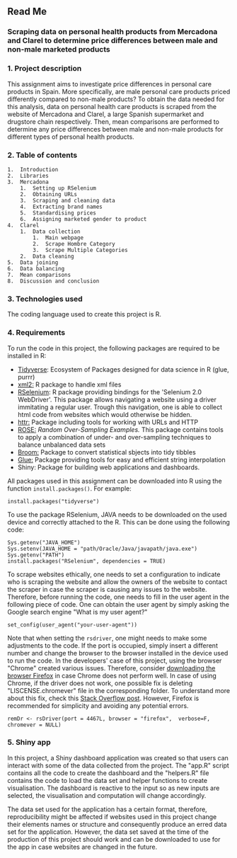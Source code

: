 ## Read Me

### Scraping data on personal health products from Mercadona and Clarel to determine price differences between male and non-male marketed products

### 1. Project description

This assignment aims to investigate price differences in personal care products in Spain. More specifically, are male personal care products priced differently compared to non-male products? To obtain the data needed for this analysis, data on personal health care products is scraped from the website of Mercadona and Clarel, a large Spanish supermarket and drugstore chain respectively. Then, mean comparisons are performed to determine any price differences between male and non-male products for different types of personal health products.

### 2. Table of contents

```         
1.  Introduction
2.  Libraries
3.  Mercadona
    1.  Setting up RSelenium
    2.  Obtaining URLs
    3.  Scraping and cleaning data
    4.  Extracting brand names
    5.  Standardising prices
    6.  Assigning marketed gender to product
4.  Clarel
    1.  Data collection
        1.  Main webpage
        2.  Scrape Hombre Category
        3.  Scrape Multiple Categories
    2.  Data cleaning
5.  Data joining
6.  Data balancing
7.  Mean comparisons
8.  Discussion and conclusion
```

### 3. Technologies used

The coding language used to create this project is R.

### 4. Requirements

To run the code in this project, the following packages are required to be installed in R:

-   [Tidyverse](https://cran.r-project.org/web/packages/tidyverse/index.html): Ecosystem of Packages designed for data science in R (glue, purrr)
-   [xml2:](https://cran.r-project.org/web/packages/xml2/index.html) R package to handle xml files
-   [RSelenium](https://cran.r-project.org/web/packages/RSelenium/index.html): R package providing bindings for the 'Selenium 2.0 WebDriver'. This package allows navigating a website using a driver immitating a regular user. Trough this navigation, one is able to collect html code from websites which would otherwise be hidden.
-   [httr:](https://cran.r-project.org/web/packages/httr/index.html) Package including tools for working with URLs and HTTP
-   [ROSE:](https://cran.r-project.org/web/packages/ROSE/index.html) *Random Over-Sampling Examples.* This package contains tools to apply a combination of under- and over-sampling techniques to balance unbalanced data sets
-   [Broom:](https://cran.r-project.org/web/packages/broom/index.html) Package to convert statistical sbjects into tidy tibbles
-   [Glue:](https://cran.r-project.org/web/packages/glue/index.html) Package providing tools for easy and efficient string interpolation
-   Shiny: Package for building web applications and dashboards.

All packages used in this assignment can be downloaded into R using the function `install.packages()`. For example:

```{r}
install.packages("tidyverse")
```

To use the package RSelenium, JAVA needs to be downloaded on the used device and correctly attached to the R. This can be done using the following code:

```{r}
Sys.getenv("JAVA_HOME")
Sys.setenv(JAVA_HOME = "path/Oracle/Java/javapath/java.exe")
Sys.getenv("PATH")
install.packages("RSelenium", dependencies = TRUE)
```

To scrape websites ethically, one needs to set a configuration to indicate who is scraping the website and allow the owners of the website to contact the scraper in case the scraper is causing any issues to the website. Therefore, before running the code, one needs to fill in the user agent in the following piece of code. One can obtain the user agent by simply asking the Google search engine "What is my user agent?"

```{r}
set_config(user_agent("your-user-agent"))
```

Note that when setting the `rsdriver`, one might needs to make some adjustments to the code. If the port is occupied, simply insert a different number and change the browser to the browser installed in the device used to run the code. In the developers' case of this project, using the browser "Chrome" created various issues. Therefore, consider [downloading the browser Firefox](https://www.mozilla.org/en-US/firefox/new/) in case Chrome does not perform well. In case of using Chrome, if the driver does not work, one possible fix is deleting "LISCENSE.chromever" file in the corresponding folder. To understand more about this fix, check this [Stack Overflow post](https://stackoverflow.com/questions/75131298/why-is-there-still-an-error-in-rsdriver-in-rselenium-in-r-even-after-deleting-th). However, Firefox is recommended for simplicity and avoiding any potential errors.

```{r}
remDr <- rsDriver(port = 4467L, browser = "firefox",  verbose=F, chromever = NULL)
```

### 5. Shiny app

In this project, a Shiny dashboard application was created so that users can interact with some of the data collected from the project. The "app.R" script contains all the code to create the dashboard and the "helpers.R" file contains the code to load the data set and helper functions to create visualisation. The dashboard is reactive to the input so as new inputs are selected, the visualisation and computation will change accordingly.

The data set used for the application has a certain format, therefore, reproducibility might be affected if websites used in this project change their elements names or structure and consequently produce an erred data set for the application. However, the data set saved at the time of the production of this project should work and can be downloaded to use for the app in case websites are changed in the future.
